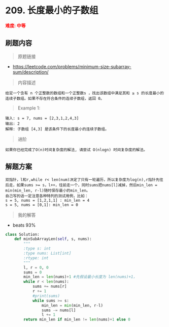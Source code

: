 # 209. 长度最小的子数组  
**<font color=red>难度: 中等</font>**
## 刷题内容

> 原题链接
* https://leetcode.com/problems/minimum-size-subarray-sum/description/

> 内容描述

```
给定一个含有 n 个正整数的数组和一个正整数s ，找出该数组中满足其和 ≥ s 的长度最小的连续子数组。如果不存在符合条件的连续子数组，返回 0。
```

> Example 1:
```
输入: s = 7, nums = [2,3,1,2,4,3]
输出: 2
解释: 子数组 [4,3] 是该条件下的长度最小的连续子数组。
```
> 进阶
```
如果你已经完成了O(n)时间复杂度的解法, 请尝试 O(nlogn) 时间复杂度的解法。
```


## 解题方案
``` 
双指针，l和r,while r< len(num)决定了只有一轮遍历，所以复杂度为log(n),r指针先往后走，如果sums >= s，l++，往前走一个，同时sums把nums[l]减掉，然后min_len = min(min_len, r-l)随时保存最小的min_len。
自己写的话一定注意各种特列的测试用例，比如：
s = 5, nums = [1,2,1,1] : min_len = 4
s = 5, nums = [0,1]: min_len = 0

```

> 我的解答
* beats 93%
```python
class Solution:
    def minSubArrayLen(self, s, nums):
        """
        :type s: int
        :type nums: List[int]
        :rtype: int
        """
        l, r = 0, 0
        sums = 0
        min_len = len(nums)+1 #先假设最小长度为 len(nums)+1，
        while r < len(nums):
            sums += nums[r]
            r += 1
            #print(sums)
            while sums >= s:
                min_len = min(min_len, r-l)
                sums -= nums[l]
                l += 1        
        return min_len if min_len != len(nums)+1 else 0       
```